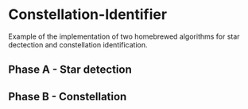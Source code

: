 # Constellation-Identifier
Example of the implementation of two homebrewed algorithms for star dectection and constellation identification.

## Phase A - Star detection

## Phase B - Constellation 
